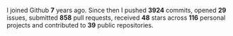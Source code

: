
I joined Github **7** years ago. Since then I pushed **3924** commits, opened **29** issues, submitted **858** pull requests, received **48** stars across **116** personal projects and contributed to **39** public repositories.

